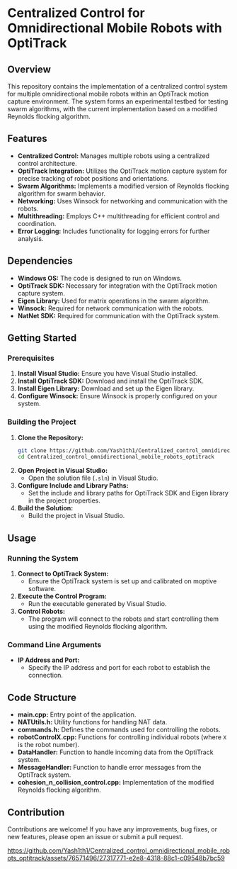 # Centralized Control for Omnidirectional Mobile Robots with OptiTrack

## Overview
This repository contains the implementation of a centralized control system for multiple omnidirectional mobile robots within an OptiTrack motion capture environment. The system forms an experimental testbed for testing swarm algorithms, with the current implementation based on a modified Reynolds flocking algorithm.

## Features
- **Centralized Control:** Manages multiple robots using a centralized control architecture.
- **OptiTrack Integration:** Utilizes the OptiTrack motion capture system for precise tracking of robot positions and orientations.
- **Swarm Algorithms:** Implements a modified version of Reynolds flocking algorithm for swarm behavior.
- **Networking:** Uses Winsock for networking and communication with the robots.
- **Multithreading:** Employs C++ multithreading for efficient control and coordination.
- **Error Logging:** Includes functionality for logging errors for further analysis.

## Dependencies
- **Windows OS:** The code is designed to run on Windows.
- **OptiTrack SDK:** Necessary for integration with the OptiTrack motion capture system.
- **Eigen Library:** Used for matrix operations in the swarm algorithm.
- **Winsock:** Required for network communication with the robots.
- **NatNet SDK:** Required for communication with the OptiTrack system.

## Getting Started

### Prerequisites
1. **Install Visual Studio:** Ensure you have Visual Studio installed.
2. **Install OptiTrack SDK:** Download and install the OptiTrack SDK.
3. **Install Eigen Library:** Download and set up the Eigen library.
4. **Configure Winsock:** Ensure Winsock is properly configured on your system.

### Building the Project
1. **Clone the Repository:**
    ```sh
    git clone https://github.com/Yash1th1/Centralized_control_omnidirectional_mobile_robots_optitrack.git
    cd Centralized_control_omnidirectional_mobile_robots_optitrack
    ```
2. **Open Project in Visual Studio:**
    - Open the solution file (`.sln`) in Visual Studio.
3. **Configure Include and Library Paths:**
    - Set the include and library paths for OptiTrack SDK and Eigen library in the project properties.
4. **Build the Solution:**
    - Build the project in Visual Studio.

## Usage

### Running the System
1. **Connect to OptiTrack System:**
    - Ensure the OptiTrack system is set up and calibrated on moptive software.
2. **Execute the Control Program:**
    - Run the executable generated by Visual Studio.
3. **Control Robots:**
    - The program will connect to the robots and start controlling them using the modified Reynolds flocking algorithm.

### Command Line Arguments
- **IP Address and Port:**
    - Specify the IP address and port for each robot to establish the connection.

## Code Structure
- **main.cpp:** Entry point of the application.
- **NATUtils.h:** Utility functions for handling NAT data.
- **commands.h:** Defines the commands used for controlling the robots.
- **robotControlX.cpp:** Functions for controlling individual robots (where `X` is the robot number).
- **DataHandler:** Function to handle incoming data from the OptiTrack system.
- **MessageHandler:** Function to handle error messages from the OptiTrack system.
- **cohesion_n_collision_control.cpp:** Implementation of the modified Reynolds flocking algorithm.

## Contribution
Contributions are welcome! If you have any improvements, bug fixes, or new features, please open an issue or submit a pull request.

https://github.com/Yash1th1/Centralized_control_omnidirectional_mobile_robots_optitrack/assets/76571496/27317771-e2e8-4318-88c1-c09548b7bc59

